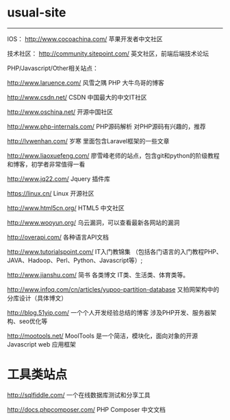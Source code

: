 # usual-site
--------------------------------------------------------------------------------
IOS：
http://www.cocoachina.com/   苹果开发者中文社区


技术社区：
http://community.sitepoint.com/   英文社区，前端后端技术论坛

PHP/Javascript/Other相关站点：

http://www.laruence.com/   风雪之隅   PHP  大牛鸟哥的博客 

http://www.csdn.net/    CSDN 中国最大的中文IT社区 

http://www.oschina.net/  开源中国社区 

http://www.php-internals.com/  PHP源码解析  对PHP源码有兴趣的，推荐 

http://lvwenhan.com/  岁寒     里面包含Laravel框架的一些文章 

http://www.liaoxuefeng.com/  廖雪峰老师的站点，包含git和python的阶级教程和博客，初学者非常值得一看 

http://www.jq22.com/  Jquery 插件库 

https://linux.cn/   Linux 开源社区 

http://www.html5cn.org/   HTML5 中文社区 

http://www.wooyun.org/  乌云漏洞，可以查看最新各网站的漏洞 

http://overapi.com/   各种语言API文档

http://www.tutorialspoint.com/ IT入门教锦集 （包括各门语言的入门教程PHP、JAVA、Hadoop、Perl、Python、Javascript等）;

http://www.jianshu.com/    简书  各类博文 IT类、生活类、体育类等。

http://www.infoq.com/cn/articles/yupoo-partition-database    又拍网架构中的分库设计（具体博文）

http://blog.51yip.com/  一个个人开发经验总结的博客  涉及PHP开发、服务器架构、seo优化等

http://mootools.net/   MoolTools 是一个简洁，模块化，面向对象的开源Javascript web 应用框架


# 工具类站点
http://sqlfiddle.com/       一个在线数据库测试和分享工具

http://docs.phpcomposer.com/  PHP Composer 中文文档





